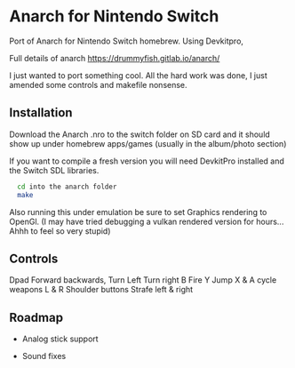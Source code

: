 
# Anarch for Nintendo Switch

Port of Anarch for Nintendo Switch homebrew.
Using Devkitpro,

Full details of anarch
https://drummyfish.gitlab.io/anarch/


I just wanted to port something cool. 
All the hard work was done, I just amended some controls and makefile nonsense.





## Installation

Download the Anarch .nro to the switch folder on SD card and it should show up under homebrew apps/games (usually in the album/photo section)

If you want to compile a fresh version you will need DevkitPro installed and the Switch SDL libraries.

```bash
  cd into the anarch folder
  make
```


Also running this under emulation be sure to set Graphics rendering to OpenGl.
(I may have tried debugging a vulkan rendered version for hours... Ahhh to feel so very stupid)


## Controls

Dpad    Forward backwards, Turn Left Turn right
B       Fire
Y       Jump
X & A   cycle weapons
L & R   Shoulder buttons Strafe left & right

## Roadmap

- Analog stick support

- Sound fixes 

